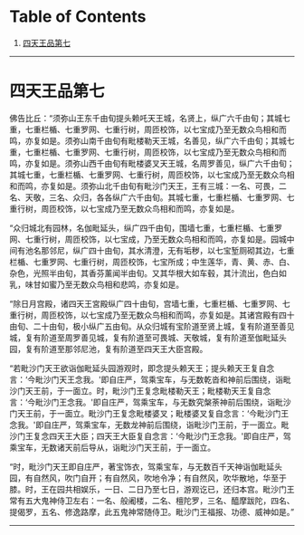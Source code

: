 
# Table of Contents

1.  [四天王品第七](#orga5ec9ef)

---


<a id="orga5ec9ef"></a>

# 四天王品第七

佛告比丘：“须弥山王东千由旬提头赖吒天王城，名贤上，纵广六千由旬；其城七重，七重栏楯、七重罗网、七重行树，周匝校饰，以七宝成乃至无数众鸟相和而鸣，亦复如是。须弥山南千由旬有毗楼勒天王城，名善见，纵广六千由旬；其城七重，七重栏楯、七重罗网、七重行树，周匝校饰，以七宝成乃至无数众鸟相和而鸣，亦复如是。须弥山西千由旬有毗楼婆叉天王城，名周罗善见，纵广六千由旬；其城七重，七重栏楯、七重罗网、七重行树，周匝校饰，以七宝成乃至无数众鸟相和而鸣，亦复如是。须弥山北千由旬有毗沙门天王，王有三城：一名、可畏，二名、天敬，三名、众归，各各纵广六千由旬。其城七重，七重栏楯、七重罗网、七重行树，周匝校饰，以七宝成乃至无数众鸟相和而鸣，亦复如是。

“众归城北有园林，名伽毗延头，纵广四千由旬，围墙七重，七重栏楯、七重罗网、七重行树，周匝校饰，以七宝成，乃至无数众鸟相和而鸣，亦复如是。园城中间有池名那邻尼，纵广四十由旬，其水清澄，无有垢秽，以七宝堑厕砌其边，七重栏楯、七重罗网、七重行树，周匝校饰，七宝所成；中生莲华，青、黄、赤、白、杂色，光照半由旬，其香芬薰闻半由旬。又其华根大如车毂，其汁流出，色白如乳，味甘如蜜乃至无数众鸟相和悲鸣，亦复如是。

“除日月宫殿，诸四天王宮殿纵广四十由旬，宫墙七重，七重栏楯、七重罗网、七重行树，周匝校饰，以七宝成乃至无数众鸟相和而鸣，亦复如是。其诸宫殿有四十由旬、二十由旬，极小纵广五由旬。从众归城有宝阶道至贤上城，复有阶道至善见城，复有阶道至周罗善见城，复有阶道至可畏城、天敬城，复有阶道至伽毗延头园，复有阶道至那邻尼池，复有阶道至四天王大臣宫殿。

“若毗沙门天王欲诣伽毗延头园游观时，即念提头赖天王；提头赖天王复自念言：‘今毗沙门天王念我。'即自庄严，驾乘宝车，与无数乾沓和神前后围绕，诣毗沙门天王前，于一面立。时，毗沙门王复念毗楼勒天王；毗楼勒天王复自念言：‘今毗沙门王念我。'即自庄严，驾乘宝车，与无数究槃荼神前后围绕，诣毗沙门天王前，于一面立。毗沙门王复念毗楼婆叉；毗楼婆叉复自念言：‘今毗沙门王念我。'即自庄严，驾乘宝车，无数龙神前后围绕，诣毗沙门王前，于一面立。毗沙门王复念四天王大臣；四天王大臣复自念言：‘今毗沙门王念我。'即自庄严，驾乘宝车，无数诸天前后导从，诣毗沙门天王前，于一面立。

“时，毗沙门天王即自庄严，著宝饰衣，驾乘宝车，与无数百千天神诣伽毗延头园，有自然风，吹门自开；有自然风，吹地令净；有自然风，吹华散地，华至于膝。时，王在园共相娱乐，一日、二日乃至七日，游观讫已，还归本宫。毗沙门王常有五大鬼神侍卫左右：一名、般阇楼，二名、檀陀罗，三名、醯摩跋陀，四名、提偈罗，五名、修逸路摩，此五鬼神常随侍卫。毗沙门王福报、功德、威神如是。”

---

